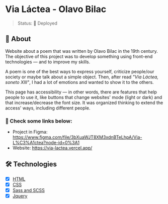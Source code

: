 # Via Láctea - Olavo Bilac
> Status: 🚀 Deployed

## 📌 About

Website about a poem that was written by Olavo Bilac in the 19th century. The objective of this project 
was to develop something using front-end technologies — and to improve my skills.

A poem is one of the best ways to express yourself, criticize people/our society or maybe talk about a simple
object. Then, after read *"Via Láctea, soneto XIII"*, I had a lot of emotions and wanted to show it
to the others.

This page has accessibility — in other words, there are features that help people to use it, like buttons
that change websites' mode (light or dark) and that increase/decrease the font size. It was organized
thinking to extend the access' ways, including different people. 

### 🔗 Check some links below:
- Project in Figma: https://www.figma.com/file/3bXuaWJT8XM3xdnBTeLhpA/Via-L%C3%A1ctea?node-id=0%3A1
- Website: https://via-lactea.vercel.app/

## 🛠️ Technologies

- [x] [HTML](https://html.com/)
- [x] [CSS](https://developer.mozilla.org/en-US/docs/Web/CSS)
- [x] [Sass and SCSS](https://sass-lang.com/)
- [x] [Jquery](https://jquery.com/) 
